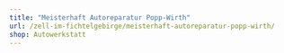 ```yaml
---
title: "Meisterhaft Autoreparatur Popp-Wirth"
url: /zell-im-fichtelgebirge/meisterhaft-autoreparatur-popp-wirth/
shop: Autowerkstatt
---
```

